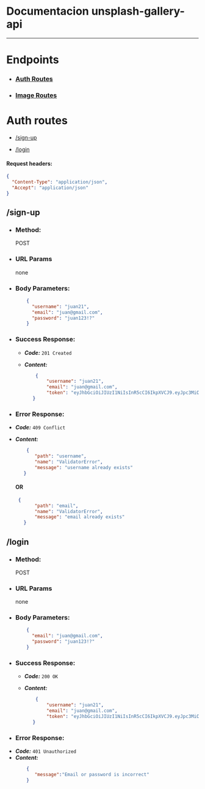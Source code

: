 # Documentacion unsplash-gallery-api
---
# Endpoints
* ### [Auth Routes](#auth-routes)
* ### [Image Routes](#image-routes)

<a name="auth-routes"></a>
# Auth routes

* [/sign-up](#sign-up)

* [/login](#login)
#### Request headers:
```json
{
  "Content-Type": "application/json",
  "Accept": "application/json"
}
``` 
<a name="sign-up"></a>
## /sign-up
* ### Method:  
  POST
* ### URL Params 
  none
* ### Body Parameters:
    ```json
        {
          "username": "juan21",
          "email": "juan@gmail.com",
          "password": "juan123!?"
        } 
    ```
* ### Success Response:
  * ***Code:*** `201 Created`
  *  ***Content:***
  
        ```json
            {
                "username": "juan21",
                "email": "juan@gmail.com",
                "token": "eyJhbGciOiJIUzI1NiIsInR5cCI6IkpXVCJ9.eyJpc3MiOiJ0b3B0YWwuY29tIiwiZXhwIjoxNDI2NDIwODAwLCJodHRwOi8vdG9wdGFsLmNvbS9qd3RfY2xhaW1zL2lzX2FkbWluIjp0cnVlLCJjb21wYW55IjoiVG9wdGFsIiwiYXdlc29tZSI6dHJ1ZX0.yRQYnWzskCZUxPwaQupWkiUzKELZ49eM7oWxAQK_ZXw"
           } 
      ```
* ### Error Response:
 * ***Code:*** `409 Conflict`
  *  ***Content:***
        ```json
            {
               "path": "username",
               "name": "ValidatorError",
               "message": "username already exists"
           } 
        ```
        #### OR 
        
        ```json 
         {
               "path": "email",
               "name": "ValidatorError",
               "message": "email already exists"
           } 
        ```
<a name="login"></a>
## /login
* ### Method:  
  POST
* ### URL Params 
  none
* ### Body Parameters:
    ```json
        {
          "email": "juan@gmail.com",
          "password": "juan123!?"
        } 
    ```
* ### Success Response:
  * ***Code:*** `200 OK`
  *  ***Content:***
  
        ```json
            {
                "username": "juan21",
                "email": "juan@gmail.com",
                "token": "eyJhbGciOiJIUzI1NiIsInR5cCI6IkpXVCJ9.eyJpc3MiOiJ0b3B0YWwuY29tIiwiZXhwIjoxNDI2NDIwODAwLCJodHRwOi8vdG9wdGFsLmNvbS9qd3RfY2xhaW1zL2lzX2FkbWluIjp0cnVlLCJjb21wYW55IjoiVG9wdGFsIiwiYXdlc29tZSI6dHJ1ZX0.yRQYnWzskCZUxPwaQupWkiUzKELZ49eM7oWxAQK_ZXw"
           } 
      ```
* ### Error Response:
 * ***Code:*** `401 Unauthorized`
  *  ***Content:***
        ```json
            {
               "message":"Email or password is incorrect"
            } 
        ```
       
